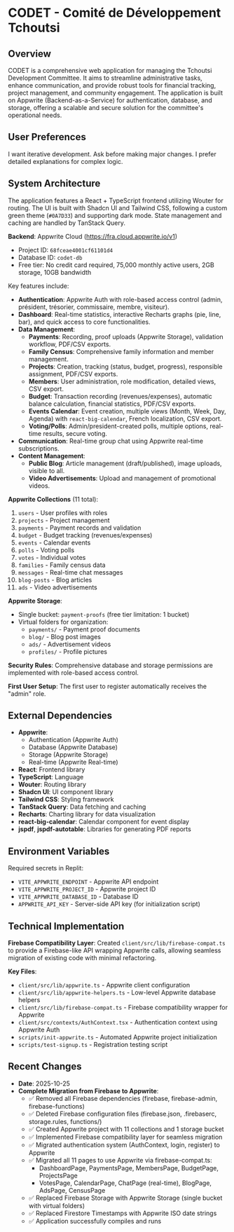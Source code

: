 # CODET - Comité de Développement Tchoutsi

## Overview
CODET is a comprehensive web application for managing the Tchoutsi Development Committee. It aims to streamline administrative tasks, enhance communication, and provide robust tools for financial tracking, project management, and community engagement. The application is built on Appwrite (Backend-as-a-Service) for authentication, database, and storage, offering a scalable and secure solution for the committee's operational needs.

## User Preferences
I want iterative development. Ask before making major changes. I prefer detailed explanations for complex logic.

## System Architecture
The application features a React + TypeScript frontend utilizing Wouter for routing. The UI is built with Shadcn UI and Tailwind CSS, following a custom green theme (`#0A7D33`) and supporting dark mode. State management and caching are handled by TanStack Query.

**Backend**: Appwrite Cloud (https://fra.cloud.appwrite.io/v1)
- Project ID: `68fceae4001cf61101d4`
- Database ID: `codet-db`
- Free tier: No credit card required, 75,000 monthly active users, 2GB storage, 10GB bandwidth

Key features include:
- **Authentication**: Appwrite Auth with role-based access control (admin, président, trésorier, commissaire, membre, visiteur).
- **Dashboard**: Real-time statistics, interactive Recharts graphs (pie, line, bar), and quick access to core functionalities.
- **Data Management**:
    - **Payments**: Recording, proof uploads (Appwrite Storage), validation workflow, PDF/CSV exports.
    - **Family Census**: Comprehensive family information and member management.
    - **Projects**: Creation, tracking (status, budget, progress), responsible assignment, PDF/CSV exports.
    - **Members**: User administration, role modification, detailed views, CSV export.
    - **Budget**: Transaction recording (revenues/expenses), automatic balance calculation, financial statistics, PDF/CSV exports.
    - **Events Calendar**: Event creation, multiple views (Month, Week, Day, Agenda) with `react-big-calendar`, French localization, CSV export.
    - **Voting/Polls**: Admin/president-created polls, multiple options, real-time results, secure voting.
- **Communication**: Real-time group chat using Appwrite real-time subscriptions.
- **Content Management**:
    - **Public Blog**: Article management (draft/published), image uploads, visible to all.
    - **Video Advertisements**: Upload and management of promotional videos.

**Appwrite Collections** (11 total):
1. `users` - User profiles with roles
2. `projects` - Project management
3. `payments` - Payment records and validation
4. `budget` - Budget tracking (revenues/expenses)
5. `events` - Calendar events
6. `polls` - Voting polls
7. `votes` - Individual votes
8. `families` - Family census data
9. `messages` - Real-time chat messages
10. `blog-posts` - Blog articles
11. `ads` - Video advertisements

**Appwrite Storage**:
- Single bucket: `payment-proofs` (free tier limitation: 1 bucket)
- Virtual folders for organization:
  - `payments/` - Payment proof documents
  - `blog/` - Blog post images
  - `ads/` - Advertisement videos
  - `profiles/` - Profile pictures

**Security Rules**: Comprehensive database and storage permissions are implemented with role-based access control.

**First User Setup**: The first user to register automatically receives the "admin" role.

## External Dependencies
- **Appwrite**:
    - Authentication (Appwrite Auth)
    - Database (Appwrite Database)
    - Storage (Appwrite Storage)
    - Real-time (Appwrite Real-time)
- **React**: Frontend library
- **TypeScript**: Language
- **Wouter**: Routing library
- **Shadcn UI**: UI component library
- **Tailwind CSS**: Styling framework
- **TanStack Query**: Data fetching and caching
- **Recharts**: Charting library for data visualization
- **react-big-calendar**: Calendar component for event display
- **jspdf**, **jspdf-autotable**: Libraries for generating PDF reports

## Environment Variables
Required secrets in Replit:
- `VITE_APPWRITE_ENDPOINT` - Appwrite API endpoint
- `VITE_APPWRITE_PROJECT_ID` - Appwrite project ID
- `VITE_APPWRITE_DATABASE_ID` - Database ID
- `APPWRITE_API_KEY` - Server-side API key (for initialization script)

## Technical Implementation
**Firebase Compatibility Layer**: Created `client/src/lib/firebase-compat.ts` to provide a Firebase-like API wrapping Appwrite calls, allowing seamless migration of existing code with minimal refactoring.

**Key Files**:
- `client/src/lib/appwrite.ts` - Appwrite client configuration
- `client/src/lib/appwrite-helpers.ts` - Low-level Appwrite database helpers
- `client/src/lib/firebase-compat.ts` - Firebase compatibility wrapper for Appwrite
- `client/src/contexts/AuthContext.tsx` - Authentication context using Appwrite Auth
- `scripts/init-appwrite.ts` - Automated Appwrite project initialization
- `scripts/test-signup.ts` - Registration testing script

## Recent Changes
- **Date**: 2025-10-25
- **Complete Migration from Firebase to Appwrite**:
  - ✅ Removed all Firebase dependencies (firebase, firebase-admin, firebase-functions)
  - ✅ Deleted Firebase configuration files (firebase.json, .firebaserc, storage.rules, functions/)
  - ✅ Created Appwrite project with 11 collections and 1 storage bucket
  - ✅ Implemented Firebase compatibility layer for seamless migration
  - ✅ Migrated authentication system (AuthContext, login, register) to Appwrite
  - ✅ Migrated all 11 pages to use Appwrite via firebase-compat.ts:
    - DashboardPage, PaymentsPage, MembersPage, BudgetPage, ProjectsPage
    - VotesPage, CalendarPage, ChatPage (real-time), BlogPage, AdsPage, CensusPage
  - ✅ Replaced Firebase Storage with Appwrite Storage (single bucket with virtual folders)
  - ✅ Replaced Firestore Timestamps with Appwrite ISO date strings
  - ✅ Application successfully compiles and runs
